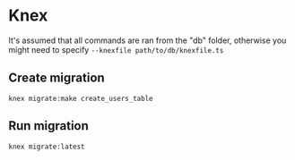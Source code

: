# Knex

It's assumed that all commands are ran from the "db" folder, otherwise you might need to specify `--knexfile path/to/db/knexfile.ts`

## Create migration

```knex migrate:make create_users_table```

## Run migration

```knex migrate:latest```
